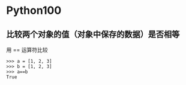 # Python100



## 比较两个对象的值（对象中保存的数据）是否相等

用 == 运算符比较


```
>>> a = [1, 2, 3]
>>> b = [1, 2, 3]
>>> a==b
True
```


